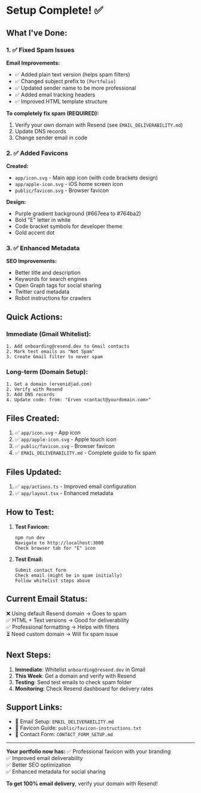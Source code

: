 # Setup Complete! ✅

## What I've Done:

### 1. ✅ Fixed Spam Issues

**Email Improvements:**

- ✅ Added plain text version (helps spam filters)
- ✅ Changed subject prefix to `[Portfolio]`
- ✅ Updated sender name to be more professional
- ✅ Added email tracking headers
- ✅ Improved HTML template structure

**To completely fix spam (REQUIRED):**

1. Verify your own domain with Resend (see `EMAIL_DELIVERABILITY.md`)
2. Update DNS records
3. Change sender email in code

### 2. ✅ Added Favicons

**Created:**

- `app/icon.svg` - Main app icon (with code brackets design)
- `app/apple-icon.svg` - iOS home screen icon
- `public/favicon.svg` - Browser favicon

**Design:**

- Purple gradient background (#667eea to #764ba2)
- Bold "E" letter in white
- Code bracket symbols for developer theme
- Gold accent dot

### 3. ✅ Enhanced Metadata

**SEO Improvements:**

- Better title and description
- Keywords for search engines
- Open Graph tags for social sharing
- Twitter card metadata
- Robot instructions for crawlers

## Quick Actions:

### Immediate (Gmail Whitelist):

```
1. Add onboarding@resend.dev to Gmail contacts
2. Mark test emails as "Not Spam"
3. Create Gmail filter to never spam
```

### Long-term (Domain Setup):

```
1. Get a domain (ervenidjad.com)
2. Verify with Resend
3. Add DNS records
4. Update code: from: "Erven <contact@yourdomain.com>"
```

## Files Created:

1. ✅ `app/icon.svg` - App icon
2. ✅ `app/apple-icon.svg` - Apple touch icon
3. ✅ `public/favicon.svg` - Browser favicon
4. ✅ `EMAIL_DELIVERABILITY.md` - Complete guide to fix spam

## Files Updated:

1. ✅ `app/actions.ts` - Improved email configuration
2. ✅ `app/layout.tsx` - Enhanced metadata

## How to Test:

1. **Test Favicon:**

   ```
   npm run dev
   Navigate to http://localhost:3000
   Check browser tab for "E" icon
   ```

2. **Test Email:**
   ```
   Submit contact form
   Check email (might be in spam initially)
   Follow whitelist steps above
   ```

## Current Email Status:

❌ Using default Resend domain → Goes to spam  
✅ HTML + Text versions → Good for deliverability  
✅ Professional formatting → Helps with filters  
⏳ Need custom domain → Will fix spam issue

## Next Steps:

1. **Immediate**: Whitelist `onboarding@resend.dev` in Gmail
2. **This Week**: Get a domain and verify with Resend
3. **Testing**: Send test emails to check spam folder
4. **Monitoring**: Check Resend dashboard for delivery rates

## Support Links:

- 📖 Email Setup: `EMAIL_DELIVERABILITY.md`
- 🎨 Favicon Guide: `public/favicon-instructions.txt`
- 🔧 Contact Form: `CONTACT_FORM_SETUP.md`

---

**Your portfolio now has:**
✅ Professional favicon with your branding  
✅ Improved email deliverability  
✅ Better SEO optimization  
✅ Enhanced metadata for social sharing

**To get 100% email delivery**, verify your domain with Resend!
